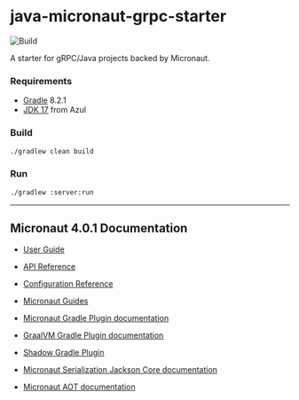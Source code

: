 # java-micronaut-grpc-starter
![Build](https://github.com/rbento/java-micronaut-grpc-starter/actions/workflows/gradle.yml/badge.svg)

A starter for gRPC/Java projects backed by Micronaut.

### Requirements

- [Gradle](https://gradle.org/releases/) 8.2.1
- [JDK 17](https://www.azul.com/downloads/?package=jdk#zulu) from Azul

### Build

```bash
./gradlew clean build
```

### Run

```bash
./gradlew :server:run
```

---

## Micronaut 4.0.1 Documentation

- [User Guide](https://docs.micronaut.io/4.0.1/guide/index.html)
- [API Reference](https://docs.micronaut.io/4.0.1/api/index.html)
- [Configuration Reference](https://docs.micronaut.io/4.0.1/guide/configurationreference.html)
- [Micronaut Guides](https://guides.micronaut.io/index.html)

- [Micronaut Gradle Plugin documentation](https://micronaut-projects.github.io/micronaut-gradle-plugin/latest/)
- [GraalVM Gradle Plugin documentation](https://graalvm.github.io/native-build-tools/latest/gradle-plugin.html)
- [Shadow Gradle Plugin](https://plugins.gradle.org/plugin/com.github.johnrengelman.shadow)

- [Micronaut Serialization Jackson Core documentation](https://micronaut-projects.github.io/micronaut-serialization/latest/guide/)

- [Micronaut AOT documentation](https://micronaut-projects.github.io/micronaut-aot/latest/guide/)


